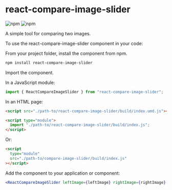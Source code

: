 # react-compare-image-slider

![npm](https://img.shields.io/npm/v/react-compare-image-slider) ![npm](https://img.shields.io/npm/l/compare-image-slider)

A simple tool for comparing two images.

To use the react-compare-image-slider component in your code:

From your project folder, install the component from npm.

```sh
npm install react-compare-image-slider
```

Import the component.

In a JavaScript module:

```js
import { ReactCompareImageSlider } from "react-compare-image-slider";
```

In an HTML page:

```html
<script src="./path-to/react-compare-image-slider/build/index.umd.js"></script>
```

```html
<script type="module">
  import "./path-to/react-compare-image-slider/build/index.js";
</script>
```

Or:

```html
<script
  type="module"
  src="./path-to/compare-image-slider/build/index.js"
></script>
```

Add the component to your application or component:

```jsx
<ReactCompareImageSlider leftImage={leftImage} rightImage={rightImage} />
```
